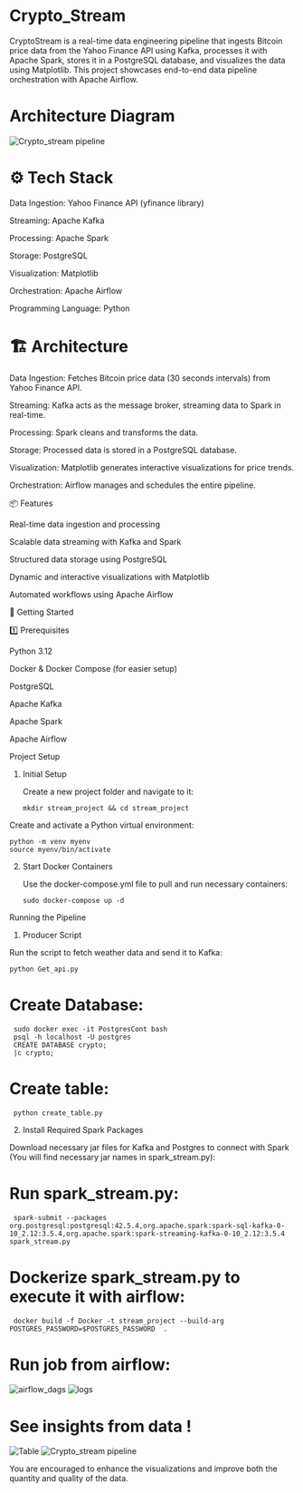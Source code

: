 # Crypto_Stream
CryptoStream is a real-time data engineering pipeline that ingests Bitcoin price data from the Yahoo Finance API using Kafka, processes it with Apache Spark, stores it in a PostgreSQL database, and visualizes the data using Matplotlib. This project showcases end-to-end data pipeline orchestration with Apache Airflow.

# Architecture Diagram
![Crypto_stream pipeline](https://github.com/KhalilBouslah/Crypto_Stream/blob/main/Screenshots/CryptoStream%20architecure.png)

# ⚙️ Tech Stack

Data Ingestion: Yahoo Finance API (yfinance library)

Streaming: Apache Kafka

Processing: Apache Spark

Storage: PostgreSQL

Visualization: Matplotlib

Orchestration: Apache Airflow

Programming Language: Python

# 🏗️ Architecture

Data Ingestion: Fetches Bitcoin price data (30 seconds intervals) from Yahoo Finance API.

Streaming: Kafka acts as the message broker, streaming data to Spark in real-time.

Processing: Spark cleans and transforms the data.

Storage: Processed data is stored in a PostgreSQL database.

Visualization: Matplotlib generates interactive visualizations for price trends.

Orchestration: Airflow manages and schedules the entire pipeline.

📦 Features

Real-time data ingestion and processing

Scalable data streaming with Kafka and Spark

Structured data storage using PostgreSQL

Dynamic and interactive visualizations with Matplotlib

Automated workflows using Apache Airflow

🚀 Getting Started

1️⃣ Prerequisites

Python 3.12

Docker & Docker Compose (for easier setup)

PostgreSQL

Apache Kafka

Apache Spark

Apache Airflow


Project Setup
1. Initial Setup

    Create a new project folder and navigate to it:

       mkdir stream_project && cd stream_project

Create and activate a Python virtual environment:

    python -m venv myenv
    source myenv/bin/activate

2. Start Docker Containers

    Use the docker-compose.yml file to pull and run necessary containers:

       sudo docker-compose up -d

Running the Pipeline
1. Producer Script

Run the script to fetch weather data and send it to Kafka:

    python Get_api.py

# Create Database: 
     sudo docker exec -it PostgresCont bash 
     psql -h localhost -U postgres  
     CREATE DATABASE crypto;
     |c crypto;

# Create table:
     python create_table.py
     
2. Install Required Spark Packages

Download necessary jar files for  Kafka and Postgres to connect with Spark (You will find necessary jar names in spark_stream.py):

# Run spark_stream.py:
     spark-submit --packages org.postgresql:postgresql:42.5.4,org.apache.spark:spark-sql-kafka-0-10_2.12:3.5.4,org.apache.spark:spark-streaming-kafka-0-10_2.12:3.5.4 spark_stream.py
# Dockerize spark_stream.py to execute it with airflow:
     docker build -f Docker -t stream_project --build-arg POSTGRES_PASSWORD=$POSTGRES_PASSWORD  .

# Run job from airflow:

![airflow_dags](https://github.com/KhalilBouslah/Crypto_Stream/blob/main/Screenshots/airflow_crypto.png)
![logs](https://github.com/KhalilBouslah/Crypto_Stream/blob/main/Screenshots/logs.png)

# See insights from data !
![Table](https://github.com/KhalilBouslah/Crypto_Stream/blob/main/Screenshots/Table.png)
![Crypto_stream pipeline](https://github.com/KhalilBouslah/Crypto_Stream/blob/main/Screenshots/vis_crypto.png)

You are encouraged to enhance the visualizations and improve both the quantity and quality of the data.
